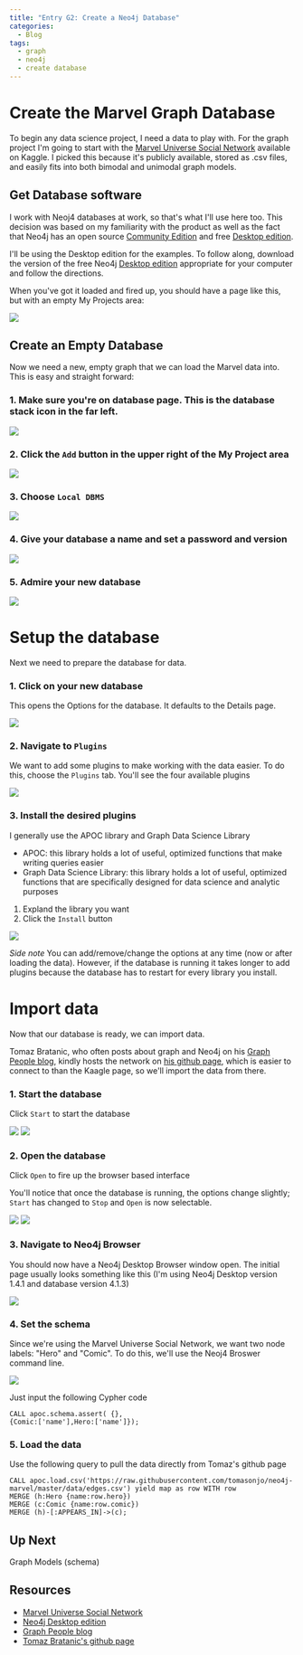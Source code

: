 ```yaml
---
title: "Entry G2: Create a Neo4j Database"
categories:
  - Blog
tags:
  - graph
  - neo4j
  - create database
---
```


# Create the Marvel Graph Database

To begin any data science project, I need a data to play with. For the graph project I'm going to start with the [Marvel Universe Social Network](https://www.kaggle.com/csanhueza/the-marvel-universe-social-network) available on Kaggle. I picked this because it's publicly available, stored as .csv files, and easily fits into both bimodal and unimodal graph models.

## Get Database software

I work with Neoj4 databases at work, so that's what I'll use here too. This decision was based on my familiarity with the product as well as the fact that Neo4j has an open source [Community Edition](https://neo4j.com/download-center/?ref=web-product-database/#community) and free [Desktop edition](https://neo4j.com/download-center/?ref=web-product-database/#desktop).

I'll be using the Desktop edition for the examples. To follow along, download the version of the free Neo4j [Desktop edition](https://neo4j.com/download-center/?ref=web-product-database/#desktop) appropriate for your computer and follow the directions.

When you've got it loaded and fired up, you should have a page like this, but with an empty My Projects area:

<img src='images/neo4j_desktop.png'>

## Create an Empty Database

Now we need a new, empty graph that we can load the Marvel data into. This is easy and straight forward:

### 1. Make sure you're on database page. This is the database stack icon in the far left.

<img src='images/dbstack_icon.png'>

### 2. Click the `Add` button in the upper right of the My Project area

<img src='images/dbadd_button1.png'>

### 3. Choose `Local DBMS`

<img src='images/dbadd_button2.png'>

### 4. Give your database a name and set a password and version

<img src='images/db_create.png'>

### 5. Admire your new database

<img src='images/create_directions.png'>

# Setup the database

Next we need to prepare the database for data.


### 1. Click on your new database

This opens the Options for the database. It defaults to the Details page.

<img src='images/options_default.png'>

### 2. Navigate to `Plugins`

We want to add some plugins to make working with the data easier. To do this, choose the `Plugins` tab. You'll see the four available plugins

<img src='images/options_plugins.png'>

### 3. Install the desired plugins
  
I generally use the APOC library and Graph Data Science Library
  - APOC: this library holds a lot of useful, optimized functions that make writing queries easier
  - Graph Data Science Library: this library holds a lot of useful, optimized functions that are specifically designed for data science and analytic purposes
    
1. Expland the library you want
2. Click the `Install` button

<img src='images/options_installplugins.png'>

*Side note* You can add/remove/change the options at any time (now or after loading the data). However, if the database is running it takes longer to add plugins because the database has to restart for every library you install.

# Import data

Now that our database is ready, we can import data.

Tomaz Bratanic, who often posts about graph and Neo4j on his [Graph People blog](https://tbgraph.wordpress.com/), kindly hosts the network on [his github page](https://github.com/tomasonjo), which is easier to connect to than the Kaagle page, so we'll import the data from there.

### 1. Start the database

Click `Start` to start the database

<img src='images/import_data1.png'>

<img src='images/import_data2.png'>

### 2. Open the database

Click `Open` to fire up the browser based interface

You'll notice that once the database is running, the options change slightly; `Start` has changed to `Stop` and `Open` is now selectable.

<img src='images/import_data3.png'>
<img src='images/import_data4.png'>

### 3. Navigate to Neo4j Browser

You should now have a Neo4j Desktop Browser window open. The initial page usually looks something like this (I'm using Neo4j Desktop version 1.4.1 and database version 4.1.3)

<img src='images/import_data5.png'>

### 4. Set the schema

Since we're using the Marvel Universe Social Network, we want two node labels: "Hero" and "Comic". To do this, we'll use the Neoj4 Broswer command line.

<img src='images/neo_cmdline.png'>

Just input the following Cypher code  
  
```
CALL apoc.schema.assert( {},
{Comic:['name'],Hero:['name']});
```

### 5. Load the data

Use the following query to pull the data directly from Tomaz's github page

```
CALL apoc.load.csv('https://raw.githubusercontent.com/tomasonjo/neo4j-marvel/master/data/edges.csv') yield map as row WITH row
MERGE (h:Hero {name:row.hero})
MERGE (c:Comic {name:row.comic})
MERGE (h)-[:APPEARS_IN]->(c);
```

## Up Next

Graph Models (schema)

## Resources

- [Marvel Universe Social Network](https://www.kaggle.com/csanhueza/the-marvel-universe-social-network)
- [Neo4j Desktop edition](https://neo4j.com/download-center/?ref=web-product-database/#desktop)
- [Graph People blog](https://tbgraph.wordpress.com/)
- [Tomaz Bratanic's github page](https://github.com/tomasonjo)
